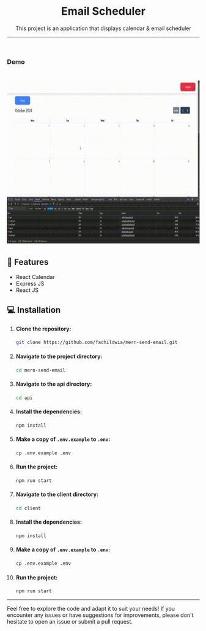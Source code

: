 <h1 align="center">Email Scheduler</h1>

<p align="center">This project is an application that displays calendar & email scheduler</p>

---

<br>

### Demo

<h1 align="center">
  <img alt="MovieApps" title="MovieApps" src="./github/result.gif" height="425" />
</h1>

## 📱 Features

- React Calendar
- Express JS
- React JS

## 💻 Installation

1. #### Clone the repository:

   ```bash
   git clone https://github.com/fadhildwia/mern-send-email.git
   ```

2. #### Navigate to the project directory:

   ```bash
   cd mern-send-email
   ```

3. #### Navigate to the api directory:

   ```bash
   cd api
   ```

4. #### Install the dependencies:

   ```bash
   npm install
   ```

5. #### Make a copy of `.env.example` to `.env`:
   ```bash
   cp .env.example .env
   ```
6. #### Run the project:

   ```bash
   npm run start
   ```

7. #### Navigate to the client directory:

   ```bash
   cd client
   ```

8. #### Install the dependencies:

   ```bash
   npm install
   ```

9. #### Make a copy of `.env.example` to `.env`:

   ```bash
   cp .env.example .env
   ```

10. #### Run the project:
    ```bash
    npm run start
    ```

<!-- ## License

This example application is licensed under the [MIT License](LICENSE).

--- -->

---

Feel free to explore the code and adapt it to suit your needs! If you encounter any issues or have suggestions for improvements, please don't hesitate to open an issue or submit a pull request.
